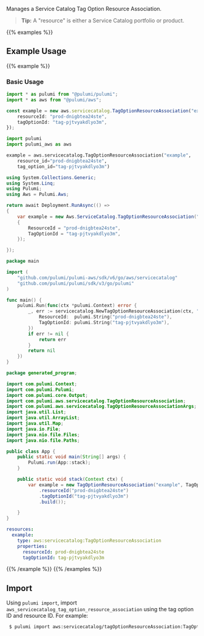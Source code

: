 Manages a Service Catalog Tag Option Resource Association.

> **Tip:** A "resource" is either a Service Catalog portfolio or product.

{{% examples %}}
## Example Usage
{{% example %}}
### Basic Usage

```typescript
import * as pulumi from "@pulumi/pulumi";
import * as aws from "@pulumi/aws";

const example = new aws.servicecatalog.TagOptionResourceAssociation("example", {
    resourceId: "prod-dnigbtea24ste",
    tagOptionId: "tag-pjtvyakdlyo3m",
});
```
```python
import pulumi
import pulumi_aws as aws

example = aws.servicecatalog.TagOptionResourceAssociation("example",
    resource_id="prod-dnigbtea24ste",
    tag_option_id="tag-pjtvyakdlyo3m")
```
```csharp
using System.Collections.Generic;
using System.Linq;
using Pulumi;
using Aws = Pulumi.Aws;

return await Deployment.RunAsync(() => 
{
    var example = new Aws.ServiceCatalog.TagOptionResourceAssociation("example", new()
    {
        ResourceId = "prod-dnigbtea24ste",
        TagOptionId = "tag-pjtvyakdlyo3m",
    });

});
```
```go
package main

import (
	"github.com/pulumi/pulumi-aws/sdk/v6/go/aws/servicecatalog"
	"github.com/pulumi/pulumi/sdk/v3/go/pulumi"
)

func main() {
	pulumi.Run(func(ctx *pulumi.Context) error {
		_, err := servicecatalog.NewTagOptionResourceAssociation(ctx, "example", &servicecatalog.TagOptionResourceAssociationArgs{
			ResourceId:  pulumi.String("prod-dnigbtea24ste"),
			TagOptionId: pulumi.String("tag-pjtvyakdlyo3m"),
		})
		if err != nil {
			return err
		}
		return nil
	})
}
```
```java
package generated_program;

import com.pulumi.Context;
import com.pulumi.Pulumi;
import com.pulumi.core.Output;
import com.pulumi.aws.servicecatalog.TagOptionResourceAssociation;
import com.pulumi.aws.servicecatalog.TagOptionResourceAssociationArgs;
import java.util.List;
import java.util.ArrayList;
import java.util.Map;
import java.io.File;
import java.nio.file.Files;
import java.nio.file.Paths;

public class App {
    public static void main(String[] args) {
        Pulumi.run(App::stack);
    }

    public static void stack(Context ctx) {
        var example = new TagOptionResourceAssociation("example", TagOptionResourceAssociationArgs.builder()        
            .resourceId("prod-dnigbtea24ste")
            .tagOptionId("tag-pjtvyakdlyo3m")
            .build());

    }
}
```
```yaml
resources:
  example:
    type: aws:servicecatalog:TagOptionResourceAssociation
    properties:
      resourceId: prod-dnigbtea24ste
      tagOptionId: tag-pjtvyakdlyo3m
```
{{% /example %}}
{{% /examples %}}

## Import

Using `pulumi import`, import `aws_servicecatalog_tag_option_resource_association` using the tag option ID and resource ID. For example:

```sh
 $ pulumi import aws:servicecatalog/tagOptionResourceAssociation:TagOptionResourceAssociation example tag-pjtvyakdlyo3m:prod-dnigbtea24ste
```
 